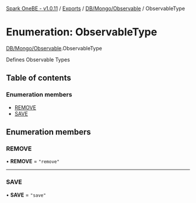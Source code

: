 [Spark OneBE - v1.0.11](../README.md) / [Exports](../modules.md) / [DB/Mongo/Observable](../modules/DB_Mongo_Observable.md) / ObservableType

# Enumeration: ObservableType

[DB/Mongo/Observable](../modules/DB_Mongo_Observable.md).ObservableType

Defines Observable Types

## Table of contents

### Enumeration members

- [REMOVE](DB_Mongo_Observable.ObservableType.md#remove)
- [SAVE](DB_Mongo_Observable.ObservableType.md#save)

## Enumeration members

### REMOVE

• **REMOVE** = `"remove"`

___

### SAVE

• **SAVE** = `"save"`
